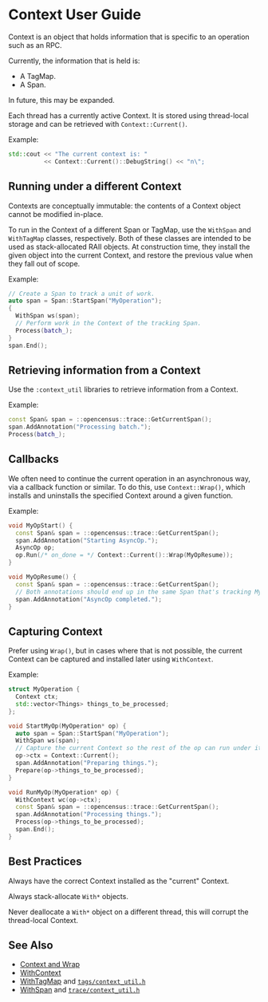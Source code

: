 # Context User Guide

Context is an object that holds information that is specific to an operation
such as an RPC.

Currently, the information that is held is:
  * A TagMap.
  * A Span.

In future, this may be expanded.

Each thread has a currently active Context. It is stored using thread-local
storage and can be retrieved with `Context::Current()`.

Example:

```c++
std::cout << "The current context is: "
          << Context::Current()::DebugString() << "n\";
```

## Running under a different Context

Contexts are conceptually immutable: the contents of a Context object cannot be
modified in-place.

To run in the Context of a different Span or TagMap, use the `WithSpan` and
`WithTagMap` classes, respectively.  Both of these classes are intended to be
used as stack-allocated RAII objects.  At construction time, they install the
given object into the current Context, and restore the previous value when they
fall out of scope.

Example:

```c++
// Create a Span to track a unit of work.
auto span = Span::StartSpan("MyOperation");
{
  WithSpan ws(span);
  // Perform work in the Context of the tracking Span.
  Process(batch_);
}
span.End();
```

## Retrieving information from a Context

Use the `:context_util` libraries to retrieve information from a Context.

Example:

```c++
const Span& span = ::opencensus::trace::GetCurrentSpan();
span.AddAnnotation("Processing batch.");
Process(batch_);
```

## Callbacks

We often need to continue the current operation in an asynchronous way, via a
callback function or similar. To do this, use `Context::Wrap()`, which installs
and uninstalls the specified Context around a given function.

Example:

```c++
void MyOpStart() {
  const Span& span = ::opencensus::trace::GetCurrentSpan();
  span.AddAnnotation("Starting AsyncOp.");
  AsyncOp op;
  op.Run(/* on_done = */ Context::Current()::Wrap(MyOpResume));
}

void MyOpResume() {
  const Span& span = ::opencensus::trace::GetCurrentSpan();
  // Both annotations should end up in the same Span that's tracking MyOp.
  span.AddAnnotation("AsyncOp completed.");
}
```

## Capturing Context

Prefer using `Wrap()`, but in cases where that is not possible, the current
Context can be captured and installed later using `WithContext`.

Example:

```c++
struct MyOperation {
  Context ctx;
  std::vector<Things> things_to_be_processed;
};

void StartMyOp(MyOperation* op) {
  auto span = Span::StartSpan("MyOperation");
  WithSpan ws(span);
  // Capture the current Context so the rest of the op can run under it.
  op->ctx = Context::Current();
  span.AddAnnotation("Preparing things.");
  Prepare(op->things_to_be_processed);
}

void RunMyOp(MyOperation* op) {
  WithContext wc(op->ctx);
  const Span& span = ::opencensus::trace::GetCurrentSpan();
  span.AddAnnotation("Processing things.");
  Process(op->things_to_be_processed);
  span.End();
}
```

## Best Practices

Always have the correct Context installed as the "current" Context.

Always stack-allocate `With*` objects.

Never deallocate a `With*` object on a different thread, this will corrupt the
thread-local Context.

## See Also

* [Context and Wrap](../context/context.h)
* [WithContext](../context/with_context.h)
* [WithTagMap](../tags/with_tag_map.h) and
  [`tags/context_util.h`](../tags/context_util.h)
* [WithSpan](../trace/with_span.h) and
  [`trace/context_util.h`](../trace/context_util.h)
